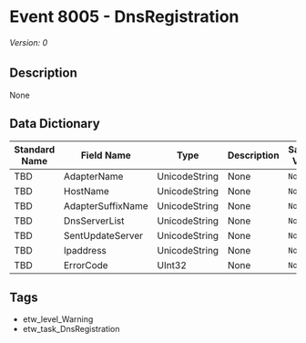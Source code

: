 # Event 8005 - DnsRegistration
###### Version: 0

## Description
None

## Data Dictionary
|Standard Name|Field Name|Type|Description|Sample Value|
|---|---|---|---|---|
|TBD|AdapterName|UnicodeString|None|`None`|
|TBD|HostName|UnicodeString|None|`None`|
|TBD|AdapterSuffixName|UnicodeString|None|`None`|
|TBD|DnsServerList|UnicodeString|None|`None`|
|TBD|SentUpdateServer|UnicodeString|None|`None`|
|TBD|Ipaddress|UnicodeString|None|`None`|
|TBD|ErrorCode|UInt32|None|`None`|

## Tags
* etw_level_Warning
* etw_task_DnsRegistration
